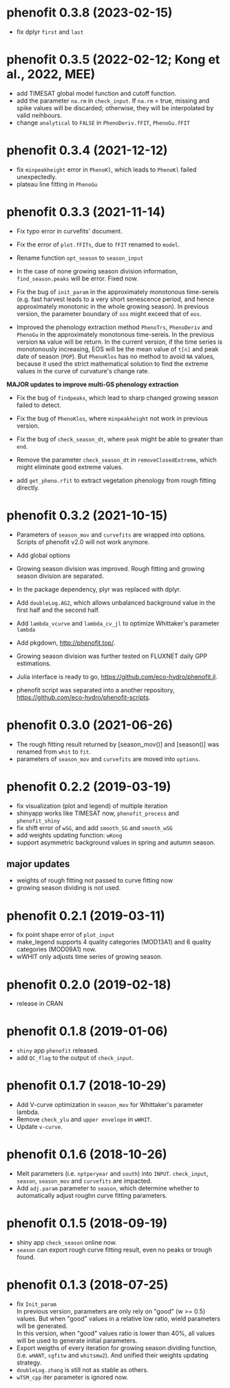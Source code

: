 # phenofit 0.3.8 (2023-02-15)

- fix dplyr `first` and `last`

# phenofit 0.3.5 (2022-02-12; Kong et al., 2022, MEE)

- add TIMESAT global model function and cutoff function.
- add the parameter `na.rm` in `check_input`. If `na.rm` = true, missing and
  spike values will be discarded; otherwise, they will be interpolated by valid
  neihbours.
- change `analytical` to `FALSE` in `PhenoDeriv.fFIT`, `PhenoGu.fFIT`

# phenofit 0.3.4 (2021-12-12)

- fix `minpeakheight` error in `PhenoKl`, which leads to `PhenoKl` failed unexpectedly.
- plateau line fitting in `PhenoGu`

# phenofit 0.3.3 (2021-11-14)

- Fix typo error in curvefits' document.

- Fix the error of `plot.fFITs`, due to `fFIT` renamed to `model`.
  
- Rename function `opt_season` to `season_input`
  
- In the case of none growing season division information, `find_season.peaks` will be error. Fixed now.
  
- Fix the bug of `init_param` in the approximately monotonous time-sereis (e.g. fast harvest
  leads to a very short senescence period, and hence approximately monotonic in
  the whole growing season). In previous version, the parameter boundary of `sos`
  might exceed that of `eos`.

- Improved the phenology extraction method `PhenoTrs`, `PhenoDeriv` and
  `PhenoGu` in the approximately monotonous time-sereis. In the previous version
  `NA` value will be return. In the current version, if the time series is
  monotonously increasing, EOS will be the mean value of `t[n]` and peak date of
  season (`POP`). 
  But `PhenoKlos` has no method to avoid `NA` values, because it
  used the strict mathematical solution to find the extreme values in the curve
  of curvature's change rate.

**MAJOR updates to improve multi-GS phenology extraction**

- Fix the bug of `findpeaks`, which lead to sharp changed growing season failed to detect.

- Fix the bug of `PhenoKlos`, where `minpeakheight` not work in previous version.

- Fix the bug of `check_season_dt`, where `peak` might be able to greater than `end`.

- Remove the parameter `check_season_dt` in `removeClosedExtreme`, which might eliminate
  good extreme values.
  
- add `get_pheno.rfit` to extract vegetation phenology from rough fitting directly.

# phenofit 0.3.2 (2021-10-15)

- Parameters of `season_mov` and `curvefits`  are wrapped into options. Scripts of phenofit v2.0 will not work anymore.
- Add global options
- Growing season division was improved. Rough fitting and growing season division are separated. 
- In the package dependency, plyr was replaced with dplyr.
- Add `doubleLog.AG2`, which allows unbalanced background value in the first half and the second half.
- Add `lambda_vcurve` and `lambda_cv_jl` to optimize Whittaker's parameter `lambda`
- Add pkgdown, http://phenofit.top/.
- Growing season division was further tested on FLUXNET daily GPP estimations.

- Julia interface is ready to go, https://github.com/eco-hydro/phenofit.jl.
- phenofit script was separated into a another repository, https://github.com/eco-hydro/phenofit-scripts.

# phenofit 0.3.0 (2021-06-26)

- The rough fitting result returned by [season_mov()] and [season()] was renamed
  from `whit` to `fit`.
- parameters of `season_mov` and `curvefits` are moved into `options`.

# phenofit 0.2.2 (2019-03-19)

- fix visualization (plot and legend) of multiple iteration 
- shinyapp works like TIMESAT now, `phenofit_process` and `phenofit_shiny`
- fix shift error of `wSG`, and add `smooth_SG` and `smooth_wSG`
- add weights updating function: `wKong`
- support asymmetric background values in spring and autumn season.

## major updates

- weights of rough fitting not passed to curve fitting now
- growing season dividing is not used.


# phenofit 0.2.1 (2019-03-11)

- fix point shape error of `plot_input`
- make_legend supports 4 quality categories (MOD13A1) and 6 quality categories (MOD09A1) now.
- wWHIT only adjusts time series of growing season. 


# phenofit 0.2.0 (2019-02-18)    

- release in CRAN


# phenofit 0.1.8 (2019-01-06)    

- `shiny` app `phenofit` released.
- add `QC_flag` to the output of `check_input`.


# phenofit 0.1.7 (2018-10-29)   
- Add V-curve optimization in `season_mov` for Whittaker's parameter lambda.
- Remove `check_ylu` and `upper envelope` in `wWHIT`.
- Update `v-curve`.

# phenofit 0.1.6 (2018-10-26)   

- Melt parameters (i.e. `nptperyear` and `south`) into `INPUT`. `check_input`,
 `season`, `season_mov` and `curvefits` are impacted.
- Add `adj.param` parameter to `season`, which determine whether to automatically 
adjust roughn curve fitting parameters.


# phenofit 0.1.5 (2018-09-19)

- shiny app `check_season` online now.
- `season` can export rough curve fitting result, even no peaks or trough found.


# phenofit 0.1.3 (2018-07-25)

- fix `Init_param`   
    In previous version, parameters are only rely on "good" (w >= 0.5) values. 
    But when "good" values in a relative low ratio, wield parameters will be 
    generated.   
    In this version, when "good" values ratio is lower than 40%, all values 
    will be used to generate initial parameters.   
- Export weigths of every iteration for growing season dividing function, 
(i.e. `wHANT`, `sgfitw` and `whitsmw2`). And unified their weights updating 
strategy.
- `doubleLog.zhang` is still not as stable as others.
- `wTSM_cpp` iter parameter is ignored now.
